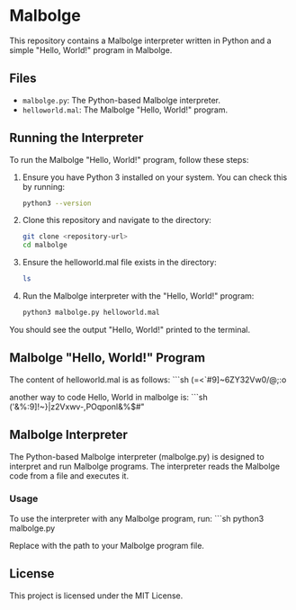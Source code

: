 # Malbolge

This repository contains a Malbolge interpreter written in Python and a simple "Hello, World!" program in Malbolge.

## Files

- `malbolge.py`: The Python-based Malbolge interpreter.
- `helloworld.mal`: The Malbolge "Hello, World!" program.

## Running the Interpreter

To run the Malbolge "Hello, World!" program, follow these steps:

1. Ensure you have Python 3 installed on your system. You can check this by running:
   ```sh
   python3 --version
2. Clone this repository and navigate to the directory:
    ```sh
    git clone <repository-url>
    cd malbolge
3. Ensure the helloworld.mal file exists in the directory:
    ```sh
    ls
4. Run the Malbolge interpreter with the "Hello, World!" program:
    ```sh
    python3 malbolge.py helloworld.mal

You should see the output "Hello, World!" printed to the terminal.

## Malbolge "Hello, World!" Program

The content of helloworld.mal is as follows:
    ```sh
    (=<`#9]~6ZY32Vw0/@;:o

another way to code Hello, World in malbolge is:
    ```sh
    ('&%:9]!~}|z2Vxwv-,POqponl&%$#"

## Malbolge Interpreter

The Python-based Malbolge interpreter (malbolge.py) is designed to interpret and run Malbolge programs. The interpreter reads the Malbolge code from a file and executes it.

### Usage

To use the interpreter with any Malbolge program, run:
    ```sh
    python3 malbolge.py <filename>

Replace <filename> with the path to your Malbolge program file.

## License
This project is licensed under the MIT License.
